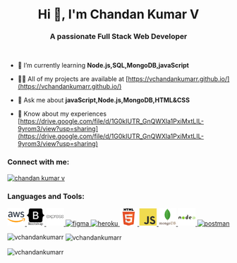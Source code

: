 <h1 align="center">Hi 👋, I'm Chandan Kumar V</h1>
<h3 align="center">A passionate Full Stack Web Developer</h3>

 <img src="https://crowdbotics.ghost.io/content/images/2019/06/Open-Source-Libraries-for-NodeJS.gif" alt="">

- 🌱 I’m currently learning **Node.js,SQL,MongoDB,javaScript**

- 👨‍💻 All of my projects are available at [https://vchandankumarr.github.io/](https://vchandankumarr.github.io/)

- 💬 Ask me about **javaScript,Node.js,MongoDB,HTML&CSS**

<!-- - 📫 How to reach me **chandankumarav.18@gmail.com** -->

- 📄 Know about my experiences [https://drive.google.com/file/d/1G0kIUTR_GnQWXla1PxiMxtLIL-9yrom3/view?usp=sharing](https://drive.google.com/file/d/1G0kIUTR_GnQWXla1PxiMxtLIL-9yrom3/view?usp=sharing)

<h3 align="left">Connect with me:</h3>
<p align="left">
<!-- <a href="https://codepen.io/Vchandankumarr" target="blank"><img align="center" src="https://raw.githubusercontent.com/rahuldkjain/github-profile-readme-generator/master/src/images/icons/Social/codepen.svg" alt="vchandankumarr" height="30" width="40" /></a> -->
<a href="https://www.linkedin.com/in/chandan-kumar-v-a464a01a4/" target="blank"><img align="center" src="https://raw.githubusercontent.com/rahuldkjain/github-profile-readme-generator/master/src/images/icons/Social/linked-in-alt.svg" alt="chandan kumar v" height="30" width="40" /></a>
<!-- <a href="https://www.hackerrank.com/chandankumarav_1" target="blank"><img align="center" src="https://raw.githubusercontent.com/rahuldkjain/github-profile-readme-generator/master/src/images/icons/Social/hackerrank.svg" alt="chandankumarav_1" height="30" width="40" /></a> -->
<!-- <a href="https://leetcode.com/user4916iT/" target="blank"><img align="center" src="https://raw.githubusercontent.com/rahuldkjain/github-profile-readme-generator/master/src/images/icons/Social/leet-code.svg" alt="chandan" height="30" width="40" /></a> -->
</p>

<h3 align="left">Languages and Tools:</h3>
<p align="left"> <a href="https://aws.amazon.com" target="_blank" rel="noreferrer"> <img src="https://raw.githubusercontent.com/devicons/devicon/master/icons/amazonwebservices/amazonwebservices-original-wordmark.svg" alt="aws" width="40" height="40"/> </a> <a href="https://getbootstrap.com" target="_blank" rel="noreferrer"> <img src="https://raw.githubusercontent.com/devicons/devicon/master/icons/bootstrap/bootstrap-plain-wordmark.svg" alt="bootstrap" width="40" height="40"/> </a> <a href="https://expressjs.com" target="_blank" rel="noreferrer"> <img src="https://raw.githubusercontent.com/devicons/devicon/master/icons/express/express-original-wordmark.svg" alt="express" width="40" height="40"/> </a> <a href="https://www.figma.com/" target="_blank" rel="noreferrer"> <img src="https://www.vectorlogo.zone/logos/figma/figma-icon.svg" alt="figma" width="40" height="40"/> </a> <a href="https://heroku.com" target="_blank" rel="noreferrer"> <img src="https://www.vectorlogo.zone/logos/heroku/heroku-icon.svg" alt="heroku" width="40" height="40"/> </a> <a href="https://www.w3.org/html/" target="_blank" rel="noreferrer"> <img src="https://raw.githubusercontent.com/devicons/devicon/master/icons/html5/html5-original-wordmark.svg" alt="html5" width="40" height="40"/> </a> <a href="https://developer.mozilla.org/en-US/docs/Web/JavaScript" target="_blank" rel="noreferrer"> <img src="https://raw.githubusercontent.com/devicons/devicon/master/icons/javascript/javascript-original.svg" alt="javascript" width="40" height="40"/> </a> <a href="https://www.mongodb.com/" target="_blank" rel="noreferrer"> <img src="https://raw.githubusercontent.com/devicons/devicon/master/icons/mongodb/mongodb-original-wordmark.svg" alt="mongodb" width="40" height="40"/> </a> <a href="https://nodejs.org" target="_blank" rel="noreferrer"> <img src="https://raw.githubusercontent.com/devicons/devicon/master/icons/nodejs/nodejs-original-wordmark.svg" alt="nodejs" width="40" height="40"/> </a> <a href="https://postman.com" target="_blank" rel="noreferrer"> <img src="https://www.vectorlogo.zone/logos/getpostman/getpostman-icon.svg" alt="postman" width="40" height="40"/> </a> </p>

<p><img align="left" src="https://github-readme-stats.vercel.app/api/top-langs?username=vchandankumarr&show_icons=true&locale=en&layout=compact" alt="vchandankumarr" /></p>

<p>&nbsp;<img align="center" src="https://github-readme-stats.vercel.app/api?username=vchandankumarr&show_icons=true&locale=en" alt="vchandankumarr" /></p>

<p><img align="center" src="https://github-readme-streak-stats.herokuapp.com/?user=vchandankumarr&" alt="vchandankumarr" /></p>
